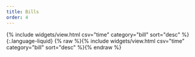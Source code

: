 ```yaml
---
title: Bills
order: 4
---
```

{% include widgets/view.html csv="time" category="bill" sort="desc" %}
{:.language-liquid}
    {% raw %}{% include widgets/view.html csv="time" category="bill" sort="desc" %}{% endraw %}